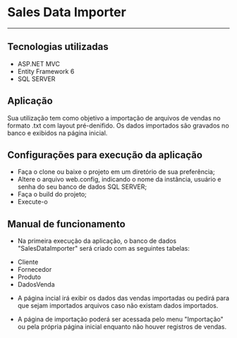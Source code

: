 # Sales Data Importer #
---

## Tecnologias utilizadas

* ASP.NET MVC
* Entity Framework 6
* SQL SERVER


## Aplicação

Sua utilização tem como objetivo a importação de arquivos de vendas no formato .txt com layout pré-denifido. Os dados importados são gravados no banco e exibidos na página inicial.

## Configurações para execução da aplicação

* Faça o clone ou baixe o projeto em um diretório de sua preferência;
* Altere o arquivo web.config, indicando o nome da instância, usuário e senha do seu banco de dados SQL SERVER;
* Faça o build do projeto;
* Execute-o

## Manual de funcionamento

* Na primeira execução da aplicação, o banco de dados "SalesDataImporter" será criado com as seguintes tabelas:

- Cliente
- Fornecedor
- Produto
- DadosVenda

* A página incial irá exibir os dados das vendas importadas ou pedirá para que sejam importados arquivos caso não existam dados importados.

* A página de importação poderá ser acessada pelo menu "Importação" ou pela própria página inicial enquanto não houver registros de vendas.


